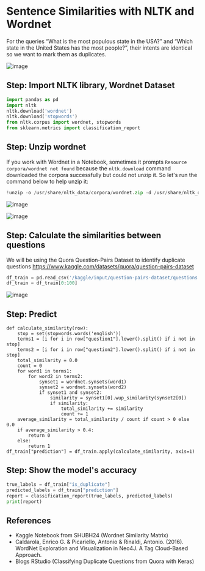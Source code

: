 # Sentence Similarities with NLTK and Wordnet

For the queries “What is the most populous state in the USA?” and “Which state in the United States has the most people?”, their intents are identical so we want to mark them as duplicates.

![image](https://github.com/hughiephan/DPL/assets/16631121/7102673c-3e1f-41dc-a7d1-b0f4f7d29b58)

## Step: Import NLTK library, Wordnet Dataset
```python
import pandas as pd
import nltk
nltk.download('wordnet')
nltk.download('stopwords')
from nltk.corpus import wordnet, stopwords
from sklearn.metrics import classification_report
```

## Step: Unzip wordnet
If you work with Wordnet in a Notebook, sometimes it prompts `Resource corpora/wordnet not found` because the `nltk.download` command downloaded the corpora successfully but could not unzip it. So let's run the command below to help unzip it:

```python
!unzip -o /usr/share/nltk_data/corpora/wordnet.zip -d /usr/share/nltk_data/corpora/
```
![image](https://github.com/hughiephan/DPL/assets/16631121/4cf5b187-77d1-4aba-a4f9-62992442f357)

![image](https://github.com/hughiephan/DPL/assets/16631121/e0ddbe09-f4e3-4116-9563-25926ee4411d)

## Step: Calculate the similarities between questions
We will be using the Quora Question-Pairs Dataset to identify duplicate questions https://www.kaggle.com/datasets/quora/question-pairs-dataset
```python
df_train = pd.read_csv('/kaggle/input/question-pairs-dataset/questions.csv')
df_train = df_train[0:100]
```

![image](https://github.com/hughiephan/DPL/assets/16631121/503d7e27-6b41-452b-87aa-6f0efd631e5d)

## Step: Predict 
```
def calculate_similarity(row):
    stop = set(stopwords.words('english'))
    terms1 = [i for i in row["question1"].lower().split() if i not in stop]
    terms2 = [i for i in row["question2"].lower().split() if i not in stop]
    total_similarity = 0.0
    count = 0
    for word1 in terms1:
        for word2 in terms2:
            synset1 = wordnet.synsets(word1)
            synset2 = wordnet.synsets(word2)
            if synset1 and synset2:
                similarity = synset1[0].wup_similarity(synset2[0])
                if similarity:
                    total_similarity += similarity
                    count += 1
    average_similarity = total_similarity / count if count > 0 else 0.0
    if average_similarity > 0.4:
        return 0
    else:
        return 1
df_train["prediction"] = df_train.apply(calculate_similarity, axis=1)
```

## Step: Show the model's accuracy
```python
true_labels = df_train["is_duplicate"]
predicted_labels = df_train["prediction"]
report = classification_report(true_labels, predicted_labels)
print(report)
```

## References
- Kaggle Notebook from SHUBH24 (Wordnet Similarity Matrix)
- Caldarola, Enrico G. & Picariello, Antonio & Rinaldi, Antonio. (2016). WordNet Exploration and Visualization in Neo4J. A Tag Cloud-Based Approach.
- Blogs RStudio (Classifying Duplicate Questions from Quora with Keras)
